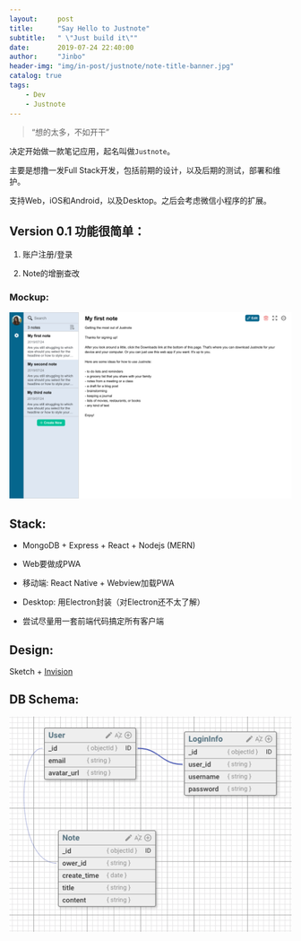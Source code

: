 ```yaml
---
layout:     post
title:      "Say Hello to Justnote"
subtitle:   " \"Just build it\""
date:       2019-07-24 22:40:00
author:     "Jinbo"
header-img: "img/in-post/justnote/note-title-banner.jpg"
catalog: true
tags:
    - Dev
    - Justnote
---
```


> “想的太多，不如开干”

决定开始做一款笔记应用，起名叫做`Justnote`。

主要是想撸一发Full Stack开发，包括前期的设计，以及后期的测试，部署和维护。

支持Web，iOS和Android，以及Desktop。之后会考虑微信小程序的扩展。

## Version 0.1 功能很简单：

1. 账户注册/登录

2. Note的增删查改

### Mockup:

![](/img/in-post/justnote/main.png)

## Stack:

* MongoDB + Express + React + Nodejs (MERN)

* Web要做成PWA

* 移动端: React Native + Webview加载PWA

* Desktop: 用Electron封装（对Electron还不太了解）

* 尝试尽量用一套前端代码搞定所有客户端

## Design:

Sketch + [Invision](https://invis.io/7GT4UDZJ932#/375520131_Main)

## DB Schema:

![](/img/in-post/justnote/db_schema.png)